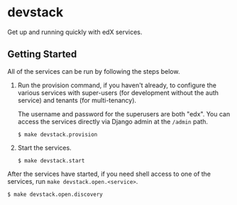 # devstack

Get up and running quickly with edX services.

## Getting Started

All of the services can be run by following the steps below.

1. Run the provision command, if you haven't already, to configure the various services with super-users (for
   development without the auth service) and tenants (for multi-tenancy).

   The username and password for the superusers are both "edx". You can access the services directly via Django admin
   at the `/admin` path.

    ```
    $ make devstack.provision
    ```

2. Start the services.

    ```
    $ make devstack.start
    ```

After the services have started, if you need shell access to one of the services, run `make devstack.open.<service>`.

```
$ make devstack.open.discovery
```
